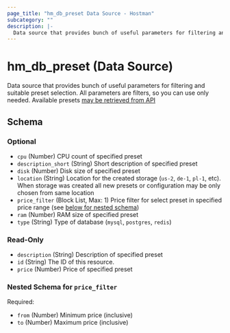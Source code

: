 ```yaml
---
page_title: "hm_db_preset Data Source - Hostman"
subcategory: ""
description: |-
  Data source that provides bunch of useful parameters for filtering and suitable preset selection. All parameters are filters, so you can use only needed. Available presets may be retrieved from API https://hostman.com/api/v1/presets/dbs
---
```


# hm_db_preset (Data Source)

Data source that provides bunch of useful parameters for filtering and suitable preset selection. All parameters are filters, so you can use only needed. Available presets [may be retrieved from API](https://hostman.com/api/v1/presets/dbs)



<!-- schema generated by tfplugindocs -->
## Schema

### Optional

- `cpu` (Number) CPU count of specified preset
- `description_short` (String) Short description of specified preset
- `disk` (Number) Disk size of specified preset
- `location` (String) Location for the created storage (`us-2`, `de-1`, `pl-1`, etc). When storage was created all new presets or configuration may be only chosen from same location
- `price_filter` (Block List, Max: 1) Price filter for select preset in specified price range (see [below for nested schema](#nestedblock--price_filter))
- `ram` (Number) RAM size of specified preset
- `type` (String) Type of database (`mysql`, `postgres`, `redis`)

### Read-Only

- `description` (String) Description of specified preset
- `id` (String) The ID of this resource.
- `price` (Number) Price of specified preset

<a id="nestedblock--price_filter"></a>
### Nested Schema for `price_filter`

Required:

- `from` (Number) Minimum price (inclusive)
- `to` (Number) Maximum price (inclusive)

